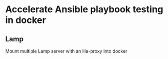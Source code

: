 # Accelerate Ansible playbook testing in docker

## Lamp
Mount multiple Lamp server with an Ha-proxy into docker 
